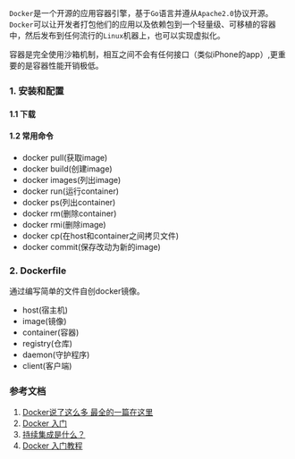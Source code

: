 `Docker`是一个开源的应用容器引擎，基于`Go`语言并遵从`Apache2.0`协议开源。
`Docker`可以让开发者打包他们的应用以及依赖包到一个轻量级、可移植的容器中，然后发布到任何流行的`Linux`机器上，也可以实现虚拟化。

容器是完全使用沙箱机制，相互之间不会有任何接口（类似iPhone的app）,更重要的是容器性能开销极低。
### 1. 安装和配置
#### 1.1 下载
#### 1.2 常用命令
* docker pull(获取image)
* docker build(创建image)
* docker images(列出image)
* docker run(运行container)
* docker ps(列出container)
* docker rm(删除container)
* docker rmi(删除image)
* docker cp(在host和container之间拷贝文件)
* docker commit(保存改动为新的image)

### 2. Dockerfile
通过编写简单的文件自创docker镜像。

* host(宿主机)
* image(镜像)
* container(容器)
* registry(仓库)
* daemon(守护程序)
* client(客户端)

### 参考文档
1. [Docker说了这么多 最全的一篇在这里](https://mp.weixin.qq.com/s/r6Zj9Umlc9v_rqplq8207A)
2. [Docker 入门](http://guide.daocloud.io/dcs/docker-9152673.html)
3. [持续集成是什么？](http://www.ruanyifeng.com/blog/2015/09/continuous-integration.html)
4. [Docker 入门教程](http://www.ruanyifeng.com/blog/2018/02/docker-tutorial.html)